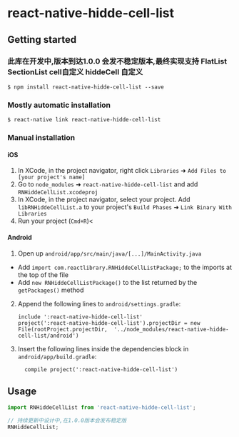 
# react-native-hidde-cell-list

## Getting started

### 此库在开发中,版本到达1.0.0 会发不稳定版本,最终实现支持 FlatList SectionList cell自定义 hiddeCell 自定义

`$ npm install react-native-hidde-cell-list --save`

### Mostly automatic installation

`$ react-native link react-native-hidde-cell-list`

### Manual installation


#### iOS

1. In XCode, in the project navigator, right click `Libraries` ➜ `Add Files to [your project's name]`
2. Go to `node_modules` ➜ `react-native-hidde-cell-list` and add `RNHiddeCellList.xcodeproj`
3. In XCode, in the project navigator, select your project. Add `libRNHiddeCellList.a` to your project's `Build Phases` ➜ `Link Binary With Libraries`
4. Run your project (`Cmd+R`)<

#### Android

1. Open up `android/app/src/main/java/[...]/MainActivity.java`
  - Add `import com.reactlibrary.RNHiddeCellListPackage;` to the imports at the top of the file
  - Add `new RNHiddeCellListPackage()` to the list returned by the `getPackages()` method
2. Append the following lines to `android/settings.gradle`:
  	```
  	include ':react-native-hidde-cell-list'
  	project(':react-native-hidde-cell-list').projectDir = new File(rootProject.projectDir, 	'../node_modules/react-native-hidde-cell-list/android')
  	```
3. Insert the following lines inside the dependencies block in `android/app/build.gradle`:
  	```
      compile project(':react-native-hidde-cell-list')
  	```
## Usage
```javascript
import RNHiddeCellList from 'react-native-hidde-cell-list';

// 持续更新中设计中,在1.0.0版本会发布稳定版
RNHiddeCellList;
```
